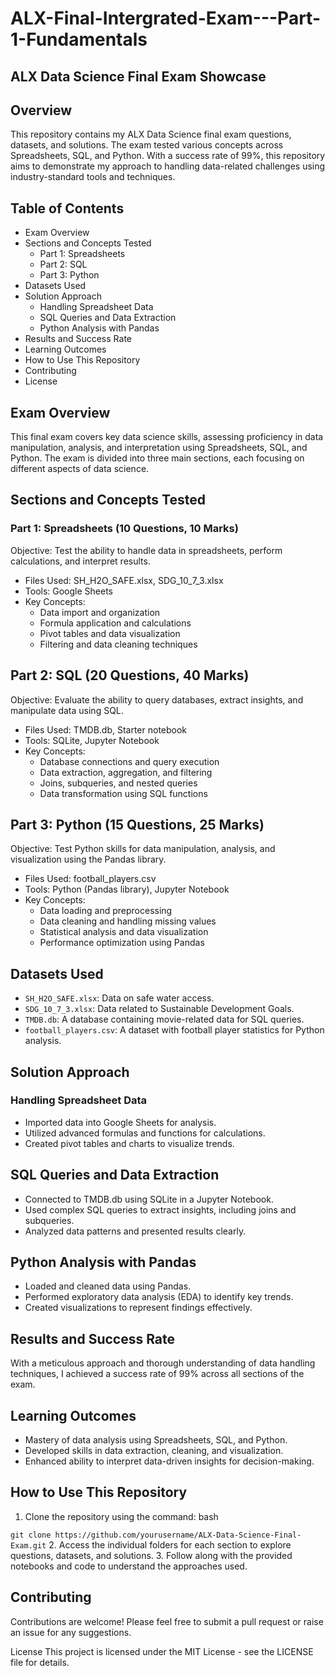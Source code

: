 # ALX-Final-Intergrated-Exam---Part-1-Fundamentals
## ALX Data Science Final Exam Showcase
## Overview
This repository contains my ALX Data Science final exam questions, datasets, and solutions. The exam tested various concepts across Spreadsheets, SQL, and Python. With a success rate of 99%, this repository aims to demonstrate my approach to handling data-related challenges using industry-standard tools and techniques.

## Table of Contents
* Exam Overview
* Sections and Concepts Tested
  * Part 1: Spreadsheets
  * Part 2: SQL
  * Part 3: Python
* Datasets Used
* Solution Approach
  * Handling Spreadsheet Data
  * SQL Queries and Data Extraction
  * Python Analysis with Pandas
* Results and Success Rate
* Learning Outcomes
* How to Use This Repository
* Contributing
* License
  
## Exam Overview
This final exam covers key data science skills, assessing proficiency in data manipulation, analysis, and interpretation using Spreadsheets, SQL, and Python. The exam is divided into three main sections, each focusing on different aspects of data science.

## Sections and Concepts Tested
### Part 1: Spreadsheets (10 Questions, 10 Marks)
Objective: Test the ability to handle data in spreadsheets, perform calculations, and interpret results.

* Files Used: SH_H2O_SAFE.xlsx, SDG_10_7_3.xlsx
* Tools: Google Sheets
* Key Concepts:
  * Data import and organization
  * Formula application and calculations
  * Pivot tables and data visualization
  * Filtering and data cleaning techniques
## Part 2: SQL (20 Questions, 40 Marks)
Objective: Evaluate the ability to query databases, extract insights, and manipulate data using SQL.

* Files Used: TMDB.db, Starter notebook
* Tools: SQLite, Jupyter Notebook
* Key Concepts:
  * Database connections and query execution
  * Data extraction, aggregation, and filtering
  * Joins, subqueries, and nested queries
  * Data transformation using SQL functions
## Part 3: Python (15 Questions, 25 Marks)
Objective: Test Python skills for data manipulation, analysis, and visualization using the Pandas library.

* Files Used: football_players.csv
* Tools: Python (Pandas library), Jupyter Notebook
* Key Concepts:
  * Data loading and preprocessing
  * Data cleaning and handling missing values
  * Statistical analysis and data visualization
  * Performance optimization using Pandas
## Datasets Used
* `SH_H2O_SAFE.xlsx`: Data on safe water access.
* `SDG_10_7_3.xlsx`: Data related to Sustainable Development Goals.
* `TMDB.db`: A database containing movie-related data for SQL queries.
* `football_players.csv`: A dataset with football player statistics for Python analysis.
## Solution Approach
### Handling Spreadsheet Data
* Imported data into Google Sheets for analysis.
* Utilized advanced formulas and functions for calculations.
* Created pivot tables and charts to visualize trends.
## SQL Queries and Data Extraction
* Connected to TMDB.db using SQLite in a Jupyter Notebook.
* Used complex SQL queries to extract insights, including joins and subqueries.
* Analyzed data patterns and presented results clearly.
## Python Analysis with Pandas
* Loaded and cleaned data using Pandas.
* Performed exploratory data analysis (EDA) to identify key trends.
* Created visualizations to represent findings effectively.
## Results and Success Rate
With a meticulous approach and thorough understanding of data handling techniques, I achieved a success rate of 99% across all sections of the exam.

## Learning Outcomes
* Mastery of data analysis using Spreadsheets, SQL, and Python.
* Developed skills in data extraction, cleaning, and visualization.
* Enhanced ability to interpret data-driven insights for decision-making.
## How to Use This Repository
1. Clone the repository using the command:
bash

`git clone https://github.com/yourusername/ALX-Data-Science-Final-Exam.git`
2. Access the individual folders for each section to explore questions, datasets, and solutions.
3. Follow along with the provided notebooks and code to understand the approaches used.
## Contributing
Contributions are welcome! Please feel free to submit a pull request or raise an issue for any suggestions.

License
This project is licensed under the MIT License - see the LICENSE file for details.

